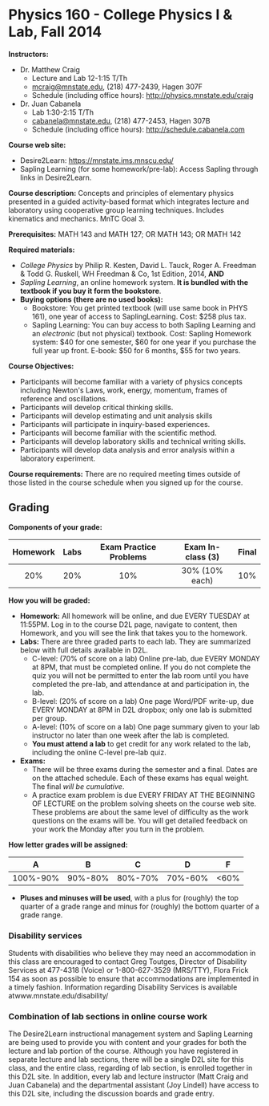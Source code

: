 # Physics 160 - College Physics I \& Lab, Fall 2014

**Instructors:**

+ Dr. Matthew Craig
    + Lecture and Lab 12-1:15 T/Th
    + mcraig@mnstate.edu, (218) 477-2439, Hagen 307F
    + Schedule (including office hours): http://physics.mnstate.edu/craig
+ Dr. Juan Cabanela
    + Lab 1:30-2:15 T/Th
    + cabanela@mnstate.edu, (218) 477-2453, Hagen 307B
    + Schedule (including office hours): http://schedule.cabanela.com

**Course web site:**

+ Desire2Learn: https://mnstate.ims.mnscu.edu/
+ Sapling Learning (for some homework/pre-lab): Access Sapling through links in Desire2Learn.

**Course description:**  Concepts and principles of elementary physics presented in a guided activity-based format which integrates lecture and laboratory using cooperative group learning techniques. Includes kinematics and mechanics. MnTC Goal 3.

**Prerequisites:**  MATH 143 and MATH 127; OR MATH 143; OR MATH 142

**Required materials:**

+ *College Physics* by Philip R. Kesten, David L. Tauck, Roger A. Freedman & Todd G. Ruskell, WH Freedman & Co, 1st Edition, 2014, **AND**
+ *Sapling Learning*, an online homework system. **It is bundled with the textbook if you buy it form the bookstore**.
+ **Buying options (there are no used books):**
    + Bookstore: You get printed textbook (will use same book in PHYS 161), one year of access to SaplingLearning. Cost: $258 plus tax.
    + Sapling Learning: You can buy access to both Sapling Learning and an *electronic* (but not physical) textbook. Cost: Sapling Homework system: $40 for one semester, $60 for one year if you purchase the full year up front. E-book: $50 for 6 months, $55 for two years.

**Course Objectives:**

+ Participants will become familiar with a variety of physics concepts including Newton's Laws, work, energy, momentum, frames of reference and oscillations.
+ Participants will develop critical thinking skills.
+ Participants will develop estimating and unit analysis skills
+ Participants will participate in inquiry-based experiences.
+ Participants will become familiar with the scientific method.
+ Participants will develop laboratory skills and technical writing skills.
+ Participants will develop data analysis and error analysis within a laboratory experiment.

**Course requirements:** There are no required meeting times outside of those listed in the course schedule when you signed up for the course.

## Grading

**Components of your grade:**

Homework | Labs | Exam Practice Problems | Exam In-class (3) | Final
:------: | :--: | :--------------------: | :---------------: | :---: 
  20%    | 20%  |     10%                |   30% (10% each)  |  10%

**How you will be graded:**

+ **Homework:** All homework will be online, and due EVERY TUESDAY at 11:55PM. Log in to the course D2L page, navigate to content, then Homework, and you will see the link that takes you to the homework.
+ **Labs:** There are three graded parts to each lab. They are summarized below with full details available in D2L.
    + C-level: (70% of score on a lab) Online pre-lab, due EVERY MONDAY at 8PM, that must be completed online. If you do not complete the quiz you will not be permitted to enter the lab room until you have completed the pre-lab, and attendance at and participation in, the lab.
    + B-level: (20% of score on a lab) One page Word/PDF write-up, due EVERY MONDAY at 8PM in D2L dropbox; only one lab is submitted per group.
    + A-level: (10% of score on a lab) One page summary given to your lab instructor no later than one week after the lab is completed.
    + **You must attend a lab** to get credit for any work related to the lab, including the online C-level pre-lab quiz.
+ **Exams:**
    + There will be three exams during the semester and a final. Dates are on the attached schedule. Each of these exams has equal weight. The final *will be cumulative*.
    + A practice exam problem is due EVERY FRIDAY AT THE BEGINNING OF LECTURE on the problem solving sheets on the course web site. These problems are about the same level of difficulty as the work questions on the exams will be. You will get detailed feedback on your work the Monday after you turn in the problem.

**How letter grades will be assigned:**

| A | B | C | D | F |
|:-:|:-:|:-:|:-:|:-:|
|  100%-90% | 90%-80% | 80%-70%  | 70%-60% |  <60% |

 + **Pluses and minuses will be used**, with a plus for (roughly) the top quarter of a grade range and minus for (roughly) the bottom quarter of a grade range.

### Disability services

Students with disabilities who believe they may need an accommodation in this class are encouraged to contact Greg Toutges, Director of Disability Services at 477-4318 (Voice) or 1-800-627-3529 (MRS/TTY), Flora Frick 154 as soon as possible to ensure that accommodations are implemented in a timely fashion. Information regarding Disability Services is available atwww.mnstate.edu/disability/

### Combination of lab sections in online course work

The Desire2Learn instructional management system and Sapling Learning are being used to provide you with content and your grades for both the lecture and lab portion of the course.   Although you have registered in separate lecture and lab sections, there will be a single D2L site for this class, and the entire class, regarding of lab section, is enrolled together in this D2L site.   In addition, every lab and lecture instructor (Matt Craig and Juan Cabanela) and the departmental assistant (Joy Lindell) have access to this D2L site, including the discussion boards and grade entry.
